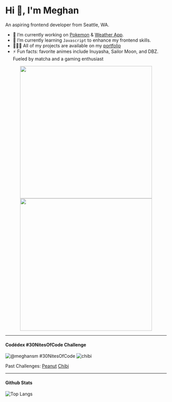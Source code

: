 # Hi 👋, I'm Meghan

An aspiring frontend developer from Seattle, WA.

- 🔭 I’m currently working on [Pokemon](https://github.com/meghanmullally/pokemon) & [Weather App](https://github.com/meghanmullally/weather).
- 🌱 I’m currently learning `Javascript` to enhance my frontend skills.
- 👩🏼‍💻 All of my projects are available on my [portfolio](https://meghanmullally.github.io/)
- ⚡ Fun facts: favorite animes include Inuyasha, Sailor Moon, and DBZ. Fueled by matcha and a gaming enthusiast 


<div align="center">
  <a href="https://github.com/JosManoel">
    <img src="https://i.pinimg.com/originals/da/b7/f4/dab7f4374a6d584b83e5ff274b2f5dc2.gif" width="412px"/> 
  </a>
  <a href="https://github.com/JosManoel">
    <img src="https://i.pinimg.com/originals/08/05/3f/08053f69eb1664dfe45d3b08257543b4.gif" width="412px"/>
  </a>
</div>

----
#### Codédex #30NitesOfCode Challenge
![@meghansm #30NitesOfCode](https://www.codedex.io/api/petStatus?user=meghansm)
![chibi](https://www.codedex.io/images/code-nights/evolved-neutral-duck.gif)


Past Challenges: [Peanut](https://www.codedex.io/@meghansm/30-nites-of-code?pet=season-two)  [Chibi](https://www.codedex.io/@meghansm/30-nites-of-code?pet=season-one)

---
#### Github Stats
![Top Langs](https://github-readme-stats.vercel.app/api/top-langs/?username=meghanmullally&layout=compact)
<!--

An aspiring frontend developer from Seattle, WA.

- 🔭 I’m currently working on [Pokemon](https://github.com/meghanmullally/pokemon) & [Weather App](https://github.com/meghanmullally/weather).

- 🌱 I’m currently learning `Javascript` to enhance my frontend skills.
- 👩🏼‍💻 All of my projects are available on my [portfolio](https://meghanmullally.github.io/).
- 👥 Participating in another #30NitesOfCode by [@Codédex](https://github.com/codedex-io)
- ⚡ Fun facts: favorite animes include Inuyasha, Sailor Moon, and DBZ. Fueled by matcha and a gaming enthusiast
<img src="https://i.pinimg.com/originals/da/b7/f4/dab7f4374a6d584b83e5ff274b2f5dc2.gif" width="200">

Here are some ideas to get you started:

- 🔭 I’m currently working on ...
- 🌱 I’m currently learning ...
- 👯 I’m looking to collaborate on ...
- 🤔 I’m looking for help with ...
- 💬 Ask me about ...
- 📫 How to reach me: ...
- 😄 Pronouns: ...
- ⚡ Fun fact: ...

<h3 align="left">Connect with me:</h3>
<p align="left">
  <a href="https://linkedin.com/in/meghan-mullally" target="blank"><img align="center" src="https://raw.githubusercontent.com/rahuldkjain/github-profile-readme-generator/master/src/images/icons/Social/linked-in-alt.svg" alt="meghan-mullally" height="30" width="40" /></a>
  <a href="https://instagram.com/meghan_codes" target="blank"><img align="center" src="https://raw.githubusercontent.com/rahuldkjain/github-profile-readme-generator/master/src/images/icons/Social/instagram.svg" alt="meghan_codes" height="30" width="40" /></a>
</p>

<h3 align="left">Languages and Tools:</h3>
<p align="left">
  <a href="https://www.w3schools.com/css/" target="_blank" rel="noreferrer"><img src="https://raw.githubusercontent.com/devicons/devicon/master/icons/css3/css3-original-wordmark.svg" alt="css3" width="40" height="40" /></a>
  <a href="https://www.w3.org/html/" target="_blank" rel="noreferrer"><img src="https://raw.githubusercontent.com/devicons/devicon/master/icons/html5/html5-original-wordmark.svg" alt="html5" width="40" height="40" /></a>
  <a href="https://developer.mozilla.org/en-US/docs/Web/JavaScript" target="_blank" rel="noreferrer"><img src="https://raw.githubusercontent.com/devicons/devicon/master/icons/javascript/javascript-original.svg" alt="javascript" width="40" height="40" /></a>
  <a href="https://reactjs.org/" target="_blank" rel="noreferrer"><img src="https://raw.githubusercontent.com/devicons/devicon/master/icons/react/react-original-wordmark.svg" alt="react" width="40" height="40" /></a>
</p>

![inuyasha](https://media.giphy.com/media/v1.Y2lkPTc5MGI3NjExejA0YnQwMjdsajl3bTAzMTM4aDA1a2NpMHp0NGplYjQ1emFmN2hrbSZlcD12MV9pbnRlcm5hbF9naWZfYnlfaWQmY3Q9cw/QNp9V9qZd6pzy/giphy.gif)

![goku](https://media0.giphy.com/media/v1.Y2lkPTc5MGI3NjExdXRncTgwYzBzbWN6YXlsdjVvM211d3R5dHVwMHowZ3hteHBjM2RqNSZlcD12MV9pbnRlcm5hbF9naWZfYnlfaWQmY3Q9cw/rArPDIllQwWly/giphy.gif)

![sailormoon](https://media0.giphy.com/media/v1.Y2lkPTc5MGI3NjExdXU3aGlvNzdyMHBiMDJ3b2hydTJxdmRsdzg2czJvY24wNmxxbzM5diZlcD12MV9pbnRlcm5hbF9naWZfYnlfaWQmY3Q9cw/KQVODI8hWhvva/giphy.gif)


-->

